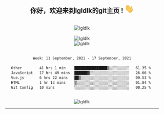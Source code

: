 <div align="center">
<h2> 你好，欢迎来到lgldlk的git主页 ! <img src="https://github.com/lgldlk/lgldlk/blob/main/gifs/Hi.gif" width="30px"></h2>
</div>

<div align="center">
 </br>
 <img src="http://aiitapp.cn:8091/?color=rgba(37,144,118,1)&shadowColor=rgba(12,16,20,1)&fontSize=120&&shadowOffsetX=9&shadowOffsetY=11" height="26px" alt="lgldlk" />
 </br>

   </br>
 <img src="https://github-readme-stats.vercel.app/api?username=lgldlk&show_icons=true&theme=gotham&locale=cn" alt="lgldlk" />
 

</br>

<img  src="http://github-readme-stats.vercel.app/api/top-langs/?username=lgldlk&show_icons=true&theme=gotham&locale=cn&layout=compact" alt="lgldlk"/>  
</br>
</br>

<!--START_SECTION:waka-->
```text
Week: 11 September, 2021 - 17 September, 2021

Other        41 hrs 1 min    ███████████████▒░░░░░░░░░   61.35 % 
JavaScript   17 hrs 49 mins  ██████▓░░░░░░░░░░░░░░░░░░   26.66 % 
Vue.js       6 hrs 22 mins   ██▒░░░░░░░░░░░░░░░░░░░░░░   09.53 % 
HTML         1 hr 13 mins    ▒░░░░░░░░░░░░░░░░░░░░░░░░   01.84 % 
Git Config   10 mins         ░░░░░░░░░░░░░░░░░░░░░░░░░   00.25 % 
```
<!--END_SECTION:waka-->

 </br>
  <img src="https://visitor-badge.glitch.me/badge?page_id=lgldlk" alt="lgldlk" />

---

 

